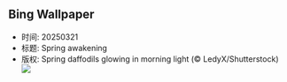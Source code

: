 ## Bing Wallpaper
- 时间: 20250321
- 标题: Spring awakening
- 版权: Spring daffodils glowing in morning light (© LedyX/Shutterstock)
![](https://cn.bing.com/th?id=OHR.SpringDaffodils_EN-US9726346116_UHD.jpg&rf=LaDigue_UHD.jpg&pid=hp&w=3840&h=2160&rs=1&c=4)
